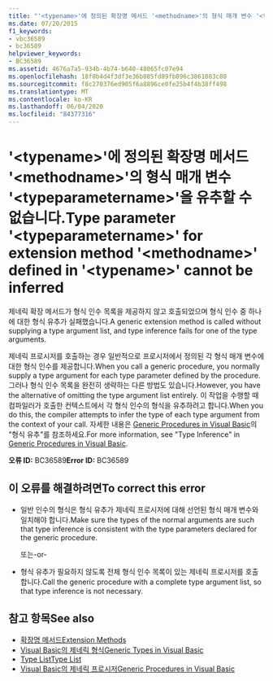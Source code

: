 ```yaml
---
title: "'<typename>'에 정의된 확장명 메서드 '<methodname>'의 형식 매개 변수 '<typeparametername>'을 유추할 수 없습니다."
ms.date: 07/20/2015
f1_keywords:
- vbc36589
- bc36589
helpviewer_keywords:
- BC36589
ms.assetid: 4676a7a5-934b-4b74-b640-48065fc07e94
ms.openlocfilehash: 18f0b4d4f3df3e36b085fd89fb896c3861083c80
ms.sourcegitcommit: f8c270376ed905f6a8896ce0fe25b4f4b38ff498
ms.translationtype: MT
ms.contentlocale: ko-KR
ms.lasthandoff: 06/04/2020
ms.locfileid: "84377316"
---
```

# <a name="type-parameter-typeparametername-for-extension-method-methodname-defined-in-typename-cannot-be-inferred"></a><span data-ttu-id="1b3c5-102">'\<typename>'에 정의된 확장명 메서드 '\<methodname>'의 형식 매개 변수 '\<typeparametername>'을 유추할 수 없습니다.</span><span class="sxs-lookup"><span data-stu-id="1b3c5-102">Type parameter '\<typeparametername>' for extension method '\<methodname>' defined in '\<typename>' cannot be inferred</span></span>
<span data-ttu-id="1b3c5-103">제네릭 확장 메서드가 형식 인수 목록을 제공하지 않고 호출되었으며 형식 인수 중 하나에 대한 형식 유추가 실패했습니다.</span><span class="sxs-lookup"><span data-stu-id="1b3c5-103">A generic extension method is called without supplying a type argument list, and type inference fails for one of the type arguments.</span></span>  
  
 <span data-ttu-id="1b3c5-104">제네릭 프로시저를 호출하는 경우 일반적으로 프로시저에서 정의된 각 형식 매개 변수에 대한 형식 인수를 제공합니다.</span><span class="sxs-lookup"><span data-stu-id="1b3c5-104">When you call a generic procedure, you normally supply a type argument for each type parameter defined by the procedure.</span></span> <span data-ttu-id="1b3c5-105">그러나 형식 인수 목록을 완전히 생략하는 다른 방법도 있습니다.</span><span class="sxs-lookup"><span data-stu-id="1b3c5-105">However, you have the alternative of omitting the type argument list entirely.</span></span> <span data-ttu-id="1b3c5-106">이 작업을 수행할 때 컴파일러가 호출한 컨텍스트에서 각 형식 인수의 형식을 유추하려고 합니다.</span><span class="sxs-lookup"><span data-stu-id="1b3c5-106">When you do this, the compiler attempts to infer the type of each type argument from the context of your call.</span></span> <span data-ttu-id="1b3c5-107">자세한 내용은 [Generic Procedures in Visual Basic](../programming-guide/language-features/data-types/generic-procedures.md)의 "형식 유추"를 참조하세요.</span><span class="sxs-lookup"><span data-stu-id="1b3c5-107">For more information, see "Type Inference" in [Generic Procedures in Visual Basic](../programming-guide/language-features/data-types/generic-procedures.md).</span></span>  
  
 <span data-ttu-id="1b3c5-108">**오류 ID:** BC36589</span><span class="sxs-lookup"><span data-stu-id="1b3c5-108">**Error ID:** BC36589</span></span>  
  
## <a name="to-correct-this-error"></a><span data-ttu-id="1b3c5-109">이 오류를 해결하려면</span><span class="sxs-lookup"><span data-stu-id="1b3c5-109">To correct this error</span></span>  
  
- <span data-ttu-id="1b3c5-110">일반 인수의 형식은 형식 유추가 제네릭 프로시저에 대해 선언된 형식 매개 변수와 일치해야 합니다.</span><span class="sxs-lookup"><span data-stu-id="1b3c5-110">Make sure the types of the normal arguments are such that type inference is consistent with the type parameters declared for the generic procedure.</span></span>  
  
     <span data-ttu-id="1b3c5-111">또는</span><span class="sxs-lookup"><span data-stu-id="1b3c5-111">-or-</span></span>  
  
- <span data-ttu-id="1b3c5-112">형식 유추가 필요하지 않도록 전체 형식 인수 목록이 있는 제네릭 프로시저를 호출합니다.</span><span class="sxs-lookup"><span data-stu-id="1b3c5-112">Call the generic procedure with a complete type argument list, so that type inference is not necessary.</span></span>  
  
## <a name="see-also"></a><span data-ttu-id="1b3c5-113">참고 항목</span><span class="sxs-lookup"><span data-stu-id="1b3c5-113">See also</span></span>

- [<span data-ttu-id="1b3c5-114">확장명 메서드</span><span class="sxs-lookup"><span data-stu-id="1b3c5-114">Extension Methods</span></span>](../programming-guide/language-features/procedures/extension-methods.md)
- [<span data-ttu-id="1b3c5-115">Visual Basic의 제네릭 형식</span><span class="sxs-lookup"><span data-stu-id="1b3c5-115">Generic Types in Visual Basic</span></span>](../programming-guide/language-features/data-types/generic-types.md)
- [<span data-ttu-id="1b3c5-116">Type List</span><span class="sxs-lookup"><span data-stu-id="1b3c5-116">Type List</span></span>](../language-reference/statements/type-list.md)
- [<span data-ttu-id="1b3c5-117">Visual Basic의 제네릭 프로시저</span><span class="sxs-lookup"><span data-stu-id="1b3c5-117">Generic Procedures in Visual Basic</span></span>](../programming-guide/language-features/data-types/generic-procedures.md)
